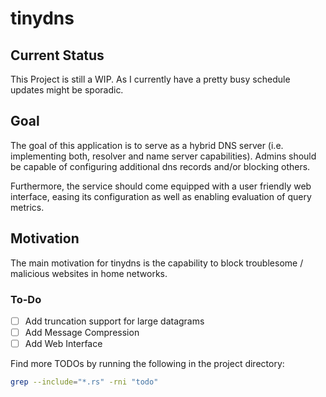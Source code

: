 # tinydns

## Current Status

This Project is still a WIP. As I currently have a pretty busy schedule updates
might be sporadic.

## Goal

The goal of this application is to serve as a hybrid DNS server (i.e. implementing both, resolver and name server capabilities).
Admins should be capable of configuring additional dns records and/or blocking others.

Furthermore, the service should come equipped with a user friendly web interface, easing its configuration as well as enabling
evaluation of query metrics.

## Motivation

The main motivation for tinydns is the capability to block troublesome / malicious websites in home networks.

### To-Do
- [ ] Add truncation support for large datagrams
- [ ] Add Message Compression
- [ ] Add Web Interface

Find more TODOs by running the following in the project directory:
```sh
grep --include="*.rs" -rni "todo"
```
